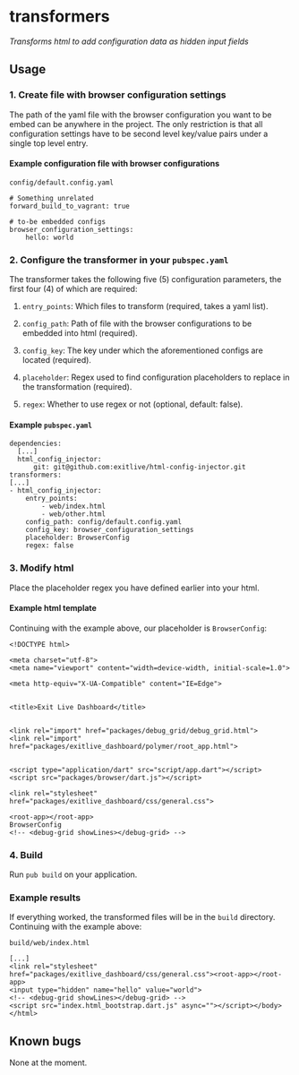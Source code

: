 # transformers

*Transforms html to add configuration data as hidden input fields*

## Usage

### 1. Create file with browser configuration settings

The path of the yaml file with the browser configuration you want to be embed
can be anywhere in the project. The only restriction is that all configuration
settings have to be second level key/value pairs under a single top level
entry.

#### Example configuration file with browser configurations

`config/default.config.yaml`
```
# Something unrelated
forward_build_to_vagrant: true

# to-be embedded configs
browser_configuration_settings:
    hello: world
```

### 2. Configure the transformer in your `pubspec.yaml`

The transformer takes the following five (5) configuration parameters, the
first four (4) of which are required:

1. `entry_points`: Which files to transform (required, takes a yaml list).

2. `config_path`: Path of file with the browser configurations to be embedded
into html (required).

3. `config_key`: The key under which the aforementioned configs are located
(required).

4. `placeholder`: Regex used to find configuration placeholders to replace
in the transformation (required).

5. `regex`: Whether to use regex or not (optional, default: false).

#### Example `pubspec.yaml`
```
dependencies:
  [...]
  html_config_injector:
      git: git@github.com:exitlive/html-config-injector.git
transformers:
[...]
- html_config_injector:
    entry_points:
        - web/index.html
        - web/other.html
    config_path: config/default.config.yaml
    config_key: browser_configuration_settings
    placeholder: BrowserConfig
    regex: false
```

### 3. Modify html

Place the placeholder regex you have defined earlier into your html.

#### Example html template

Continuing with the example above, our placeholder is `BrowserConfig`:

```
<!DOCTYPE html>

<meta charset="utf-8">
<meta name="viewport" content="width=device-width, initial-scale=1.0">

<meta http-equiv="X-UA-Compatible" content="IE=Edge">


<title>Exit Live Dashboard</title>


<link rel="import" href="packages/debug_grid/debug_grid.html">
<link rel="import" href="packages/exitlive_dashboard/polymer/root_app.html">


<script type="application/dart" src="script/app.dart"></script>
<script src="packages/browser/dart.js"></script>

<link rel="stylesheet" href="packages/exitlive_dashboard/css/general.css">

<root-app></root-app>
BrowserConfig
<!-- <debug-grid showLines></debug-grid> -->
```

### 4. Build

Run `pub build` on your application.

### Example results

If everything worked, the transformed files will be in the `build` directory.
Continuing with the example above:

`build/web/index.html`

```
[...]
<link rel="stylesheet" href="packages/exitlive_dashboard/css/general.css"><root-app></root-app>
<input type="hidden" name="hello" value="world">
<!-- <debug-grid showLines></debug-grid> -->
<script src="index.html_bootstrap.dart.js" async=""></script></body></html>
```

## Known bugs

None at the moment.
